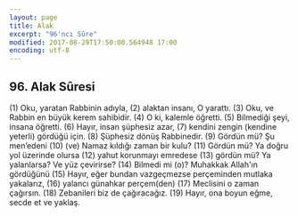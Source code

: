 ```yaml
---
layout: page
title: Alak
excerpt: "96'ncı Sûre"
modified: 2017-08-29T17:50:00.564948 17:00
encoding: utf-8
---
```


## 96. Alak Sûresi
(1) Oku, yaratan Rabbinin adıyla,
(2) alaktan insanı, O yarattı.
(3) Oku, ve Rabbin en büyük kerem sahibidir.
(4) O ki, kalemle öğretti.
(5) Bilmediği şeyi, insana öğretti.
(6) Hayır, insan şüphesiz azar,
(7) kendini zengin (kendine yeterli) gördüğü için.
(8) Şüphesiz dönüş Rabbinedir.
(9) Gördün mü? Şu men’edeni
(10) (ve) Namaz kıldığı zaman bir kulu?
(11) Gördün mü? Ya doğru yol üzerinde olursa
(12) yahut korunmayı emredese
(13) gördün mü? Ya yalanlarsa? Ve yüz çevirirse?
(14) Bilmedi mi (o)? Muhakkak Allah'ın gördüğünü
(15) Hayır, eğer bundan vazgeçmezse perçeminden mutlaka yakalarız, 
(16) yalancı günahkar perçem(den)
(17) Meclisini o zaman çağırsın.
(18) Zebanileri biz de çağıracağız.
(19) Hayır, ona boyun eğme, secde et ve yaklaş.

